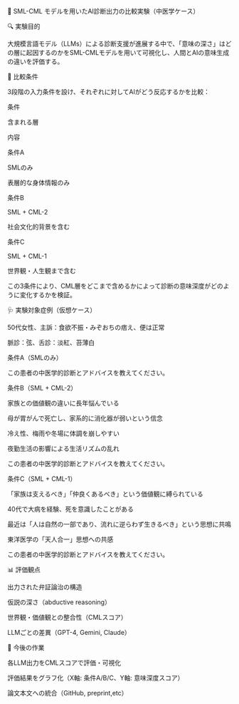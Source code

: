 🧪 SML-CML モデルを用いたAI診断出力の比較実験（中医学ケース）

🔍 実験目的

大規模言語モデル（LLMs）による診断支援が進展する中で、「意味の深さ」はどの層に起因するのかをSML-CMLモデルを用いて可視化し、人間とAIの意味生成の違いを評価する。

🎯 比較条件

3段階の入力条件を設け、それぞれに対してAIがどう反応するかを比較：

条件

含まれる層

内容

条件A

SMLのみ

表層的な身体情報のみ

条件B

SML + CML-2

社会文化的背景を含む

条件C

SML + CML-1

世界観・人生観まで含む

この3条件により、CML層をどこまで含めるかによって診断の意味深度がどのように変化するかを検証。

🩺 実験対象症例（仮想ケース）

50代女性、主訴：食欲不振・みぞおちの痞え、便は正常

脈診：弦、舌診：淡紅、苔薄白

条件A（SMLのみ）

この患者の中医学的診断とアドバイスを教えてください。

条件B（SML + CML-2）

家族との価値観の違いに長年悩んでいる

母が胃がんで死亡し、家系的に消化器が弱いという信念

冷え性、梅雨や冬場に体調を崩しやすい

夜勤生活の影響による生活リズムの乱れ

この患者の中医学的診断とアドバイスを教えてください。

条件C（SML + CML-1）

「家族は支えるべき」「仲良くあるべき」という価値観に縛られている

40代で大病を経験、死を意識したことがある

最近は「人は自然の一部であり、流れに逆らわず生きるべき」という思想に共鳴

東洋医学の「天人合一」思想への共感

この患者の中医学的診断とアドバイスを教えてください。

📊 評価観点

出力された弁証論治の構造

仮説の深さ（abductive reasoning）

世界観・価値観との整合性（CMLスコア）

LLMごとの差異（GPT-4, Gemini, Claude）

🔧 今後の作業

各LLM出力をCMLスコアで評価・可視化

評価結果をグラフ化（X軸: 条件A/B/C、Y軸: 意味深度スコア）

論文本文への統合（GitHub, preprint,etc）
